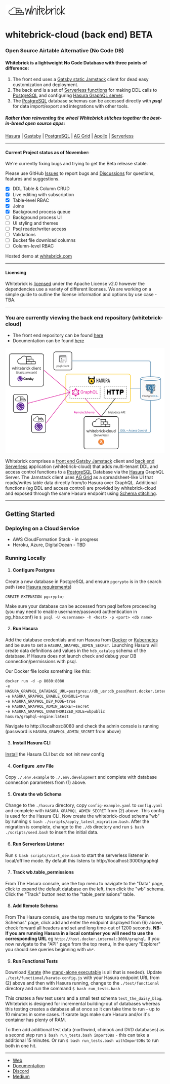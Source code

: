 ![whitebrick logo](doc/whitebrick-logo-white-hz-sm.png)

# whitebrick-cloud (back end) BETA

<!-- START:HEADER ================================================== -->

### Open Source Airtable Alternative (No Code DB)

#### Whitebrick is a lightweight No Code Database with three points of difference:

1. The front end uses a [Gatsby static Jamstack](https://www.gatsbyjs.com/) client for dead easy customization and deployment.
2. The back end is a set of [Serverless functions](https://www.serverless.com/) for making DDL calls to [PostgreSQL](https://www.postgresql.org/) and configuring [Hasura GraphQL server](https://hasura.io/).
3. The [PostgreSQL](https://www.postgresql.org/) database schemas can be accessed directly with **_psql_** for data import/export and integrations with other tools.

##### Rather than reinventing the wheel Whitebrick stitches together the best-in-breed open source apps:

[Hasura](https://hasura.io/) | [Gastsby](https://www.gatsbyjs.com/) | [PostgreSQL](https://www.postgresql.org/) | [AG Grid](https://ag-grid.com/) | [Apollo](https://www.apollographql.com/) | [Serverless](https://www.serverless.com/)

---

#### Current Project status as of November:

We're currently fixing bugs and trying to get the Beta release stable.

Please use GitHub [Issues](https://github.com/whitebrick/whitebrick-cloud/issues) to report bugs and [Discussions](https://github.com/whitebrick/whitebrick-cloud/discussions) for questions, features and suggestions.

- [x] DDL Table & Column CRUD
- [x] Live editing with subscription
- [x] Table-level RBAC
- [x] Joins
- [x] Background process queue
- [ ] Background process UI
- [ ] UI styling and themes
- [ ] Psql reader/writer access
- [ ] Validations
- [ ] Bucket file download columns
- [ ] Column-level RBAC

Hosted demo at [whitebrick.com](https://whitebrick.com)

<!-- END:HEADER ================================================== -->

---

#### Licensing

<!-- START:LICENSING ================================================== -->

Whitebrick is [licensed](https://github.com/whitebrick/whitebrick-cloud/blob/main/LICENSE) under the Apache License v2.0 however the dependencies use a variety of different licenses. We are working on a simple guide to outline the license information and options by use case - TBA.

<!-- END:LICENSING ================================================== -->

---

### You are currently viewing the back end repository (whitebrick-cloud)

- The front end repository can be found [here](https://github.com/whitebrick/whitebrick)
- Documentation can be found [here](https://hello.whitebrick.com/docs)

![whitebrick-cloud system diagram](doc/whitebrick-diagram.png)

<!-- START:SUMMARY ================================================== -->

Whitebrick comprises a [front end Gatsby Jamstack](https://github.com/whitebrick/whitebrick) client and [back end Serverless](https://github.com/whitebrick/whitebrick-cloud) application (whitebrick-cloud) that adds multi-tenant DDL and access control functions to a [PostgreSQL](https://www.postgresql.org/) Database via the [Hasura](https://github.com/hasura/graphql-engine) GraphQL Server. The Jamstack client uses [AG Grid](https://ag-grid.com/) as a spreadsheet-like UI that reads/writes table data directly from/to Hasura over GraphQL. Additional functions (eg DDL and access control) are provided by whitebrick-cloud and exposed through the same Hasura endpoint using [Schema stitching](https://hasura.io/docs/latest/graphql/core/remote-schemas/index.html).

<!-- END:SUMMARY ================================================== -->

---

## Getting Started

<!-- START:BACKEND_SETUP ================================================== -->

### Deploying on a Cloud Service

- AWS CloudFormation Stack - in progress
- Heroku, Azure, DigitalOcean - TBD

### Running Locally

1. #### Configure Postgres

Create a new database in PostgreSQL and ensure `pgcrypto` is in the search path
(see [Hasura requirements](https://hasura.io/docs/latest/graphql/core/deployment/postgres-requirements.html))

```
CREATE EXTENSION pgcrypto;
```

Make sure your database can be accessed from psql before proceeding (you may need to enable username/password authentication in pg_hba.conf)
ie `$ psql -U <username> -h <host> -p <port> <db name>`

2. #### Run Hasura

Add the database credentials and run Hasura from [Docker](https://hasura.io/docs/latest/graphql/core/deployment/deployment-guides/docker.html#deployment-docker)
or [Kubernetes](https://hasura.io/docs/latest/graphql/core/deployment/deployment-guides/kubernetes.html#deploy-kubernetes) and be sure to set a `HASURA_GRAPHQL_ADMIN_SECRET`.
Launching Hasura will create data definitions and values in the `hdb_catalog` schema of the database.
If Hasura does not launch check and debug your DB connection/permissions with psql.

Our Docker file looks something like this:

```
docker run -d -p 8080:8080
-e HASURA_GRAPHQL_DATABASE_URL=postgres://db_usr:db_pass@host.docker.internal:5432/hasura_db
-e HASURA_GRAPHQL_ENABLE_CONSOLE=true
-e HASURA_GRAPHQL_DEV_MODE=true
-e HASURA_GRAPHQL_ADMIN_SECRET=secret
-e HASURA_GRAPHQL_UNAUTHORIZED_ROLE=wbpublic
hasura/graphql-engine:latest
```

Navigate to http://localhost:8080 and check the admin console is running (password is `HASURA_GRAPHQL_ADMIN_SECRET` from above)

3. #### Install Hasura CLI

[Install](https://hasura.io/docs/latest/graphql/core/hasura-cli/install-hasura-cli.html#install-hasura-cli) the Hasura CLI but do not init new config

4. #### Configure .env File

Copy `./.env.example` to `./.env.development` and complete with database connection parameters from (1) above.

5. #### Create the wb Schema

Change to the `./hasura` directory, copy `config-example.yaml` to `config.yaml` and complete with `HASURA_GRAPHQL_ADMIN_SECRET` from (2) above.
This config is used for the Hasura CLI.
Now create the whitebrick-cloud schema "wb" by running `$ bash ./scripts/apply_latest_migration.bash`.
After the migration is complete, change to the `./db` directory and run `$ bash ./scripts/seed.bash` to insert the initial data.

6. #### Run Serverless Listener

Run `$ bash scripts/start_dev.bash` to start the serverless listener in local/offline mode. By default this listens to http://localhost:3000/graphql

7. #### Track wb.table_permissions

From The Hasura console, use the top menu to navigate to the "Data" page, click to expand the default database on the left, then click the "wb" schema.
Click the "Track" button next to the "table_permissions" table.

8. #### Add Remote Schema

From The Hasura console, use the top menu to navigate to the "Remote Schemas" page, click add and enter the endpoint displayed from (6) above, check forward all headers and set and long time-out of 1200 seconds.
**NB: If you are running Hasura in a local container you will need to use the corresponding URL** eg `http://host.docker.internal:3000/graphql`.
If you now navigate to the "API" page from the top menu, In the query "Explorer" you should see queries beginning with `wb*`.

9. #### Run Functional Tests

Download [Karate](https://github.com/intuit/karate#getting-started) (the [stand-alone executable](https://github.com/intuit/karate/wiki/ZIP-Release) is all that is needed).
Update `./test/functional/karate-config.js` with your Hasura endpoint URL from (2) above and then with Hasura running, change to the `./test/functional` directory and run the command `$ bash run_tests.bash`

This creates a few test users and a small test schema `test_the_daisy_blog`. Whitebrick is designed for incremental building-out of databases whereas this testing creates a database all at once so it can take time to run - up to 10 minutes in some cases. If karate lags make sure Hasura and/or it's container has plenty of RAM.

To then add additional test data (northwind, chinook and DVD databases) as a second step run `$ bash run_tests.bash importDBs` - this can take a additional 15 minutes. Or run `$ bash run_tests.bash withImportDBs` to run both in one hit.

<!-- END:BACKEND_SETUP ================================================== -->

---

<!-- START:LINKS ================================================== -->

- [Web](https://whitebrick.com/)
- [Documentation](https://hello.whitebrick.com/docs)
- [Discord](https://discord.gg/FPvjPCYt)
- [Medium](https://towardsdatascience.com/towards-a-modern-lims-dynamic-tables-no-code-databases-and-serverless-validations-8dea03416105)

<!-- END:LINKS ================================================== -->
